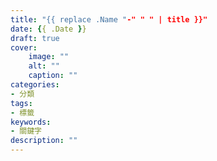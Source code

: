 ```yaml
---
title: "{{ replace .Name "-" " " | title }}"
date: {{ .Date }}
draft: true
cover:
    image: ""
    alt: ""
    caption: ""
categories: 
- 分類
tags: 
- 標籤
keywords:
- 關鍵字
description: ""
---
```


